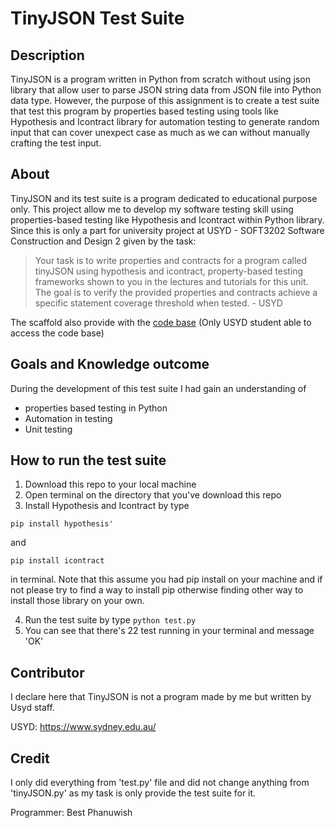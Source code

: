 # TinyJSON Test Suite

## Description

TinyJSON is a program written in Python from scratch without using json library that allow user to parse JSON string data from JSON file into Python data type. However, the purpose of this assignment is to create a test suite that test this program by properties based testing using tools like Hypothesis and Icontract library for automation testing to generate random input that can cover unexpect case as much as we can without manually crafting the test input.

## About

TinyJSON and its test suite is a program dedicated to educational purpose only. This project allow me to develop my software testing skill using properties-based testing like Hypothesis and Icontract within Python library. Since this is only a part for university project at USYD - SOFT3202 Software Construction and Design 2 given by the task:
>  Your task is to write properties and contracts for a program called tinyJSON using hypothesis and icontract, property-based testing frameworks shown to you in the lectures and tutorials for this unit. The goal is to verify the provided properties and contracts achieve a specific statement coverage threshold when tested. - USYD

The scaffold also provide with the [code base](https://edstem.org/au/courses/15196/lessons/52928/slides/359516) (Only USYD student able to access the code base)

## Goals and Knowledge outcome

During the development of this test suite I had gain an understanding of
- properties based testing in Python
- Automation in testing
- Unit testing

## How to run the test suite

1. Download this repo to your local machine
2. Open terminal on the directory that you've download this repo
3. Install Hypothesis and Icontract by type
```
pip install hypothesis'
```
and
```
pip install icontract
```
in terminal. Note that this assume you had pip install on your machine and if not please try to find a way to install pip otherwise finding other way to install those library on your own.

4. Run the test suite by type ```python test.py```
5. You can see that there's 22 test running in your terminal and message 'OK'

## Contributor

I declare here that TinyJSON is not a program made by me but written by Usyd staff.

USYD: https://www.sydney.edu.au/

## Credit

I only did everything from 'test.py' file and did not change anything from 'tinyJSON.py' as my task is only provide the test suite for it.

Programmer: Best Phanuwish